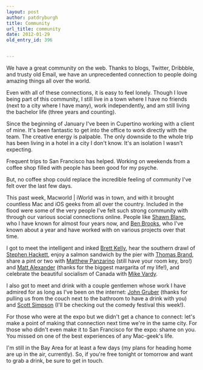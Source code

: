 ```yaml
---
layout: post
author: patdryburgh
title: Community
url_title: community
date: 2012-01-29
old_entry_id: 396


---
```


We have a great community on the web. Thanks to blogs, Twitter, Dribbble, and trusty old Email, we have an unprecedented connection to people doing amazing things all over the world.

Even with all of these connections, it is easy to feel lonely. Though I love being part of this community, I still live in a town where I have no friends (next to a city where I have many), work independently, and am still living the bachelor life (three years and counting).

Since the beginning of January I've been in Cupertino working with a client of mine. It's been fantastic to get into the office to work directly with the team. The creative energy is palpable. The only downside to the whole trip has been living in a hotel in a city I don't know. It's an isolation I wasn't expecting.

Frequent trips to San Francisco has helped. Working on weekends from a coffee shop filled with people has been good for my psyche.

But, no coffee shop could replace the incredible feeling of community I've felt over the last few days.

This past week, Macworld | iWorld was in town, and with it brought countless Mac and iOS geeks from all over the country. Included in the flood were some of the very people I've felt such strong community with through our various social connections online. People like [Shawn Blanc][1], who I have known for almost four years now, and [Ben Brooks][2], who I've known about a year and have worked with on various projects over that time.

I got to meet the intelligent and inked [Brett Kelly][3], hear the southern drawl of [Stephen Hackett][4], enjoy a salmon sandwich by the pier with [Thomas Brand][5], share a pint or two with [Matthew Panzarino][6] (still have your room key, bro!) and [Matt Alexander][7] (thanks for the biggest margarita  of my life!), and celebrate the beautiful socialism of Canada with [Mike Vardy](http://vardy.me/).

I also got to meet and drink with a couple gentlemen whose work I have admired for as long as I've been on the internet: [John Gruber][8] (thanks for pulling us from the couch next to the bathroom to have a drink with you) and [Scott Simpson][9] (I'll be checking out the comedy festival this week!).

For those who were at the expo but we didn't get a chance to connect: let's make a point of making that connection next time we're in the same city. For those who didn't even make it to San Francisco for the expo: shame on you. You missed on one of the best experiences of any Mac-geek's life.

I'm still in the Bay Area for at least a few days (my plans for heading home are up in the air, currently). So, if you're free tonight or tomorrow and want to grab a drink, be sure to get in touch.

[1]: http://shawnblanc.net/	(Shawn Blanc)
[2]: http://brooksreview.net/ (Brooks Review)
[3]: http://nerdgap.com/ (Bridging The Nerd Gap)
[4]: http:/512pixels.net/ (512 Pixels)
[5]: http://eggfreckles.net/ (Egg Freckles)
[6]: http://twitter.com/mpanzarino
[7]: http://www.one37.net/ (one37)
[8]: http://daringfireball.net/ (Daring Fireball)
[9]: http://yourmonkeycalled.com/ (your monkey called)